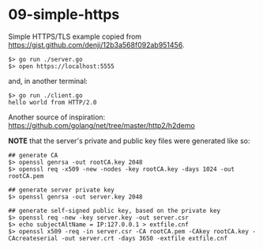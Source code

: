 # 09-simple-https

Simple HTTPS/TLS example copied from https://gist.github.com/denji/12b3a568f092ab951456.

```
$> go run ./server.go
$> open https://localhost:5555
```

and, in another terminal:

```
$> go run ./client.go
hello world from HTTP/2.0
```

Another source of inspiration: https://github.com/golang/net/tree/master/http2/h2demo

**NOTE** that the server's private and public key files were generated like so:

```
## generate CA
$> openssl genrsa -out rootCA.key 2048
$> openssl req -x509 -new -nodes -key rootCA.key -days 1024 -out rootCA.pem

## generate server private key
$> openssl genrsa -out server.key 2048

## generate self-signed public key, based on the private key
$> openssl req -new -key server.key -out server.csr
$> echo subjectAltName = IP:127.0.0.1 > extfile.cnf
$> openssl x509 -req -in server.csr -CA rootCA.pem -CAkey rootCA.key -CAcreateserial -out server.crt -days 3650 -extfile extfile.cnf
```
